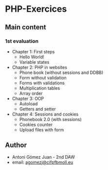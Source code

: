 # PHP-Exercices

## Main content

### 1st evaluation

- Chapter 1: First steps
    - Hello World!
    - Variable states
- Chapter 2: PHP in websites
    - Phone book (without sessions and DDBB)
    - Form without validation
    - Forms with validations
    - Multiplication tables
    - Array order
- Chapter 3: OOP
    - Autoload
    - Getters and setter
- Chapter 4: Sessions and cookies
    - Phonebook 2.0 (with sessions)
    - Cookies counter
    - Upload files with form

## Author

- Antoni Gómez Juan - 2nd DAW
- email: agomezj@cifpfbmoll.eu